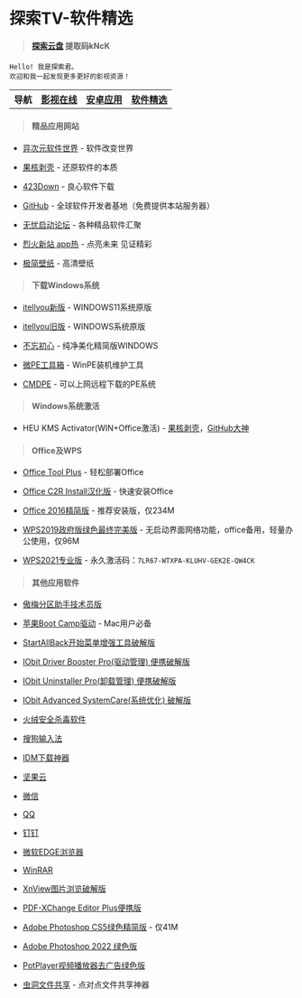 # 探索TV-软件精选

> #### [探索云盘](https://caiyun.139.com/m/i?105Cq61IGQYVX) 提取码kNcK

    Hello! 我是探索君。
    欢迎和我一起发现更多更好的影视资源！

<table>
<tr>
<th>导航</th>
<th><a href="index.html">影视在线</a></th>
<th><a href="app.html">安卓应用</a></th>
<th><a href="pcsoft.html">软件精选</a></th>
</tr>
</table>

> #### 精品应用网站

* [异次元软件世界](https://www.iplaysoft.com) - 软件改变世界

* [果核剥壳](https://www.ghxi.com) - 还原软件的本质

* [423Down](https://www.423down.com) - 良心软件下载

* [GitHub](https://github.com) - 全球软件开发者基地（免费提供本站服务器）

* [无忧启动论坛](http://bbs.wuyou.net/forum.php) - 各种精品软件汇聚

* [烈火新站 app热](https://apphot.cc) - 点亮未来 见证精彩

* [极简壁纸](https://bz.zzzmh.cn/index) - 高清壁纸<br>

> #### 下载Windows系统

* [itellyou新版](https://next.itellyou.cn) - WINDOWS11系统原版

* [itellyou旧版](https://msdn.itellyou.cn) - WINDOWS系统原版

* [不忘初心](https://www.pc521.net) - 纯净美化精简版WINDOWS

* [微PE工具箱](https://www.wepe.com.cn) - WinPE装机维护工具

* [CMDPE](http://www.cmdpe.com) - 可以上网远程下载的PE系统<br>

> #### Windows系统激活

* HEU KMS Activator(WIN+Office激活) - [果核剥壳](https://www.ghxi.com/heukmsactivator.html)，[GitHub大神](https://github.com/zbezj/HEU_KMS_Activator)<br>

> #### Office及WPS

* [Office Tool Plus](https://otp.landian.vip/zh-cn) - 轻松部署Office

* [Office C2R Install汉化版](https://www.ghxi.com/officec2rins.html) - 快速安装Office

* [Office 2016精简版](https://www.ghxi.com/office4n1.html) - 推荐安装版，仅234M

* [WPS2019政府版绿色最终完美版](http://bbs.wuyou.net/forum.php?mod=viewthread&tid=426384&extra=) - 无启动界面网络功能，office备用，轻量办公使用，仅96M

* [WPS2021专业版](https://www.aliyundrive.com/s/WT4QujxfAPX) - 永久激活码：`7LR67-WTXPA-KLUHV-GEK2E-QW4CK`

> #### 其他应用软件

* [傲梅分区助手技术员版](https://www.ghxi.com/aomeipartitionassistant.html)

* [苹果Boot Camp驱动](https://www.applex.net/pages/bootcamp) - Mac用户必备

* [StartAllBack开始菜单增强工具破解版](https://www.ghxi.com/startallback.html)

* [IObit Driver Booster Pro(驱动管理) 便携破解版](https://www.ghxi.com/iobitdriverbooster.html)

* [IObit Uninstaller Pro(卸载管理) 便携破解版](https://www.ghxi.com/iobituninstaller.html)

* [IObit Advanced SystemCare(系统优化) 破解版](https://www.ghxi.com/advancedsystemcareultimate.html)

* [火绒安全杀毒软件](https://www.huorong.cn)

* [搜狗输入法](https://pinyin.sogou.com)

* [IDM下载神器](https://www.423down.com/575.html)

* [坚果云](https://www.jianguoyun.com)

* [微信](https://weixin.qq.com)

* [QQ](https://im.qq.com/download/index.shtml)

* [钉钉](https://www.dingtalk.com)

* [微软EDGE浏览器](https://www.microsoft.com/zh-cn/edge?r=1)

* [WinRAR](https://www.ghxi.com/pcwinrar.html)

* [XnView图片浏览破解版](https://www.ghxi.com/xnview.html)

* [PDF-XChange Editor Plus便携版](https://www.ghxi.com/pdfxchangeeditorplus.html)

* [Adobe Photoshop CS5绿色精简版](https://www.ghxi.com/pscs5green.html) - 仅41M

* [Adobe Photoshop 2022 绿色版](https://www.ghxi.com/ps2022green.html)

* [PotPlayer视频播放器去广告绿色版](https://www.423down.com/3050.html)

* [虫洞文件共享](https://www.wormholesoft.com) - 点对点文件共享神器
